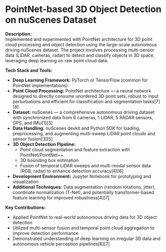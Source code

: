 # PointNet-based 3D Object Detection on nuScenes Dataset

**Description:**  
Implemented and experimented with PointNet architecture for 3D point cloud processing and object detection using the large-scale autonomous driving nuScenes dataset. The project involves processing multi-sensor data (LiDAR, cameras, radar) to detect and classify objects in 3D space, leveraging deep learning on raw point cloud data.

**Tech Stack and Tools:**

- **Deep Learning Framework:** PyTorch or TensorFlow (common for PointNet implementations)  
- **Point Cloud Processing:** PointNet architecture — a neural network designed to directly consume unordered 3D point sets, robust to input perturbations and efficient for classification and segmentation tasks[7][8]  
- **Dataset:** nuScenes — a comprehensive autonomous driving dataset with synchronized data from 6 cameras, 1 LiDAR, 5 RADAR sensors, GPS, and IMU[1][3]  
- **Data Handling:** nuScenes devkit and Python SDK for loading, preprocessing, and augmenting multi-sweep LiDAR point clouds and sensor fusion[3][5]  
- **3D Object Detection Pipeline:**  
  - Point cloud segmentation and feature extraction with PointNet/PointNet++  
  - 3D bounding box estimation  
  - Fusion of temporal LiDAR sweeps and multi-modal sensor data (RGB, radar) to enhance detection accuracy[4][6]  
- **Development Environment:** Jupyter Notebook for prototyping and visualization  
- **Additional Techniques:** Data augmentation (random rotations, jitter), coordinate normalization (T-Net), and potentially transformer-based feature learning for improved robustness[4][7]

**Key Contributions:**  
- Applied PointNet to real-world autonomous driving data for 3D object detection  
- Utilized multi-sensor fusion and temporal point cloud aggregation to improve detection performance  
- Demonstrated understanding of deep learning on irregular 3D data and autonomous vehicle perception pipelines[6][7]

